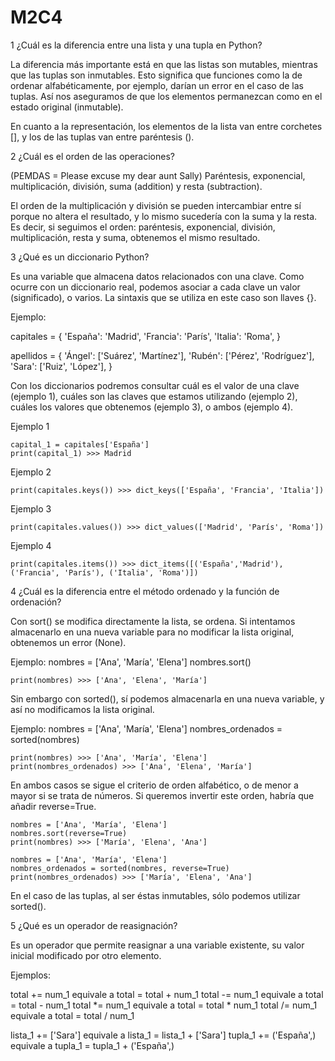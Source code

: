 # M2C4

1 ¿Cuál es la diferencia entre una lista y una tupla en Python?
	
La diferencia más importante está en que las listas son mutables, mientras que las tuplas son inmutables.
Esto significa que funciones como la de ordenar alfabéticamente, por ejemplo, darían un error en el caso de las tuplas.
Así nos aseguramos de que los elementos permanezcan como en el estado original (inmutable).
	
En cuanto a la representación, los elementos de la lista van entre corchetes [], y los de las tuplas van entre paréntesis ().



2 ¿Cuál es el orden de las operaciones?
	
(PEMDAS = Please excuse my dear aunt Sally)
Paréntesis, exponencial, multiplicación, división, suma (addition) y resta (subtraction).
	
El orden de la multiplicación y división se pueden intercambiar entre sí porque no altera el resultado, y lo mismo sucedería con la suma y la resta. Es decir, si seguimos el orden: paréntesis, exponencial, división, multiplicación, resta y suma, obtenemos el mismo resultado.


 
3 ¿Qué es un diccionario Python?

Es una variable que almacena datos relacionados con una clave. Como ocurre con un diccionario real, podemos asociar a cada clave un valor (significado), o varios. La sintaxis que se utiliza en este caso son llaves {}.

Ejemplo:

capitales = {
	'España': 'Madrid',
	'Francia': 'París',
	'Italia': 'Roma',
}

apellidos = {
	'Ángel': ['Suárez', 'Martínez'],
	'Rubén': ['Pérez', 'Rodríguez'],
	'Sara': ['Ruiz', 'López'],
}

Con los diccionarios podremos consultar cuál es el valor de una clave (ejemplo 1), cuáles son las claves que estamos utilizando (ejemplo 2), cuáles los valores que obtenemos (ejemplo 3), o ambos (ejemplo 4).

Ejemplo 1

	capital_1 = capitales['España']
	print(capital_1) >>> Madrid

Ejemplo 2

	print(capitales.keys()) >>> dict_keys(['España', 'Francia', 'Italia'])

Ejemplo 3

	print(capitales.values()) >>> dict_values(['Madrid', 'París', 'Roma'])

Ejemplo 4

	print(capitales.items()) >>> dict_items([('España','Madrid'), ('Francia', 'París'), ('Italia', 'Roma')])




4 ¿Cuál es la diferencia entre el método ordenado y la función de ordenación?

Con sort() se modifica directamente la lista, se ordena. Si intentamos almacenarlo en una nueva variable para no modificar la lista original, obtenemos un error (None).

Ejemplo:
	nombres = ['Ana', 'María', 'Elena']
	nombres.sort()
	
	print(nombres) >>> ['Ana', 'Elena', 'María']

Sin embargo con sorted(), sí podemos almacenarla en una nueva variable, y así no modificamos la lista original.

Ejemplo:
	nombres = ['Ana', 'María', 'Elena']
	nombres_ordenados = sorted(nombres)

	print(nombres) >>> ['Ana', 'María', 'Elena']
	print(nombres_ordenados) >>> ['Ana', 'Elena', 'María']

En ambos casos se sigue el criterio de orden alfabético, o de menor a mayor si se trata de números. Si queremos invertir este orden, habría que añadir reverse=True.

	nombres = ['Ana', 'María', 'Elena']
	nombres.sort(reverse=True)
	print(nombres) >>> ['María', 'Elena', 'Ana']

	nombres = ['Ana', 'María', 'Elena']
	nombres_ordenados = sorted(nombres, reverse=True)
	print(nombres_ordenados) >>> ['María', 'Elena', 'Ana']


En el caso de las tuplas, al ser éstas inmutables, sólo podemos utilizar sorted().




5 ¿Qué es un operador de reasignación?

Es un operador que permite reasignar a una variable existente, su valor inicial modificado por otro elemento.
	
Ejemplos:

total += num_1   equivale a   total = total + num_1
total -= num_1   equivale a   total = total - num_1
total *= num_1   equivale a   total = total * num_1
total /= num_1   equivale a   total = total / num_1

lista_1 += ['Sara']      equivale a     lista_1 = lista_1 + ['Sara']
tupla_1 += ('España',)   equivale a     tupla_1 = tupla_1 + ('España',)
